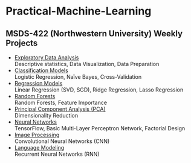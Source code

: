 # Practical-Machine-Learning
## MSDS-422 (Northwestern University) Weekly Projects
* [Exploratory Data Analysis](Assignment1_OscarHernandez.ipynb)  
Descriptive statistics, Data Visualization, Data Preparation   
* [Classification Models](Assignment2_OscarHernandez.ipynb)  
Logistic Regression, Naïve Bayes, Cross-Validation
* [Regression Models](Assignment3_OscarHernandez.ipynb)  
Linear Regression (SVD, SGD), Ridge Regression, Lasso Regression
* [Random Forests](Assignment4_OscarHernandez.ipynb)  
Random Forests, Feature Importance
* [Principal Component Analysis (PCA)](Assignment5_OscarHernandez.ipynb)  
Dimensionality Reduction
* [Neural Networks](Assignment6_OscarHernandez.ipynb)  
TensorFlow, Basic Multi-Layer Perceptron Network, Factorial Design
* [Image Processing](Assignment7_OscarHernandez.ipynb)  
Convolutional Neural Networks (CNN)
* [Language Modeling](Assignment8_OscarHernandez.ipynb)  
Recurrent Neural Networks (RNN)
